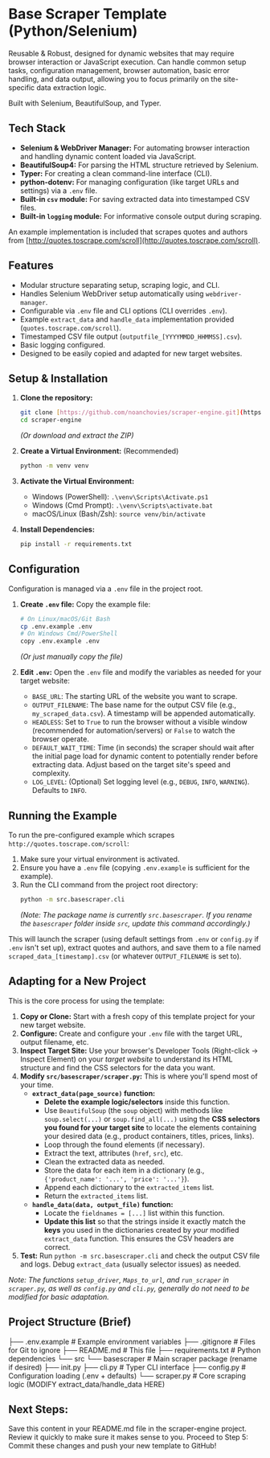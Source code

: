 # Base Scraper Template (Python/Selenium)

Reusable & Robust, designed for dynamic websites that may require browser interaction or JavaScript execution. Can handle common setup tasks, configuration management, browser automation, basic error handling, and data output, allowing you to focus primarily on the site-specific data extraction logic.

Built with Selenium, BeautifulSoup, and Typer.

## Tech Stack

* **Selenium & WebDriver Manager:** For automating browser interaction and handling dynamic content loaded via JavaScript.
* **BeautifulSoup4:** For parsing the HTML structure retrieved by Selenium.
* **Typer:** For creating a clean command-line interface (CLI).
* **python-dotenv:** For managing configuration (like target URLs and settings) via a `.env` file.
* **Built-in `csv` module:** For saving extracted data into timestamped CSV files.
* **Built-in `logging` module:** For informative console output during scraping.

An example implementation is included that scrapes quotes and authors from [http://quotes.toscrape.com/scroll](http://quotes.toscrape.com/scroll).

## Features

* Modular structure separating setup, scraping logic, and CLI.
* Handles Selenium WebDriver setup automatically using `webdriver-manager`.
* Configurable via `.env` file and CLI options (CLI overrides `.env`).
* Example `extract_data` and `handle_data` implementation provided (`quotes.toscrape.com/scroll`).
* Timestamped CSV file output (`outputfile_[YYYYMMDD_HHMMSS].csv`).
* Basic logging configured.
* Designed to be easily copied and adapted for new target websites.

## Setup & Installation

1.  **Clone the repository:**
    ```bash
    git clone [https://github.com/noanchovies/scraper-engine.git](https://github.com/noanchovies/scraper-engine.git)
    cd scraper-engine
    ```
    *(Or download and extract the ZIP)*

2.  **Create a Virtual Environment:** (Recommended)
    ```bash
    python -m venv venv
    ```

3.  **Activate the Virtual Environment:**
    * Windows (PowerShell): `.\venv\Scripts\Activate.ps1`
    * Windows (Cmd Prompt): `.\venv\Scripts\activate.bat`
    * macOS/Linux (Bash/Zsh): `source venv/bin/activate`

4.  **Install Dependencies:**
    ```bash
    pip install -r requirements.txt
    ```

## Configuration

Configuration is managed via a `.env` file in the project root.

1.  **Create `.env` file:** Copy the example file:
    ```bash
    # On Linux/macOS/Git Bash
    cp .env.example .env
    # On Windows Cmd/PowerShell
    copy .env.example .env
    ```
    *(Or just manually copy the file)*

2.  **Edit `.env`:** Open the `.env` file and modify the variables as needed for your target website:
    * `BASE_URL`: The starting URL of the website you want to scrape.
    * `OUTPUT_FILENAME`: The base name for the output CSV file (e.g., `my_scraped_data.csv`). A timestamp will be appended automatically.
    * `HEADLESS`: Set to `True` to run the browser without a visible window (recommended for automation/servers) or `False` to watch the browser operate.
    * `DEFAULT_WAIT_TIME`: Time (in seconds) the scraper should wait after the initial page load for dynamic content to potentially render before extracting data. Adjust based on the target site's speed and complexity.
    * `LOG_LEVEL`: (Optional) Set logging level (e.g., `DEBUG`, `INFO`, `WARNING`). Defaults to `INFO`.

## Running the Example

To run the pre-configured example which scrapes `http://quotes.toscrape.com/scroll`:

1.  Make sure your virtual environment is activated.
2.  Ensure you have a `.env` file (copying `.env.example` is sufficient for the example).
3.  Run the CLI command from the project root directory:
    ```bash
    python -m src.basescraper.cli
    ```
    *(Note: The package name is currently `src.basescraper`. If you rename the `basescraper` folder inside `src`, update this command accordingly.)*

This will launch the scraper (using default settings from `.env` or `config.py` if `.env` isn't set up), extract quotes and authors, and save them to a file named `scraped_data_[timestamp].csv` (or whatever `OUTPUT_FILENAME` is set to).

## Adapting for a New Project

This is the core process for using the template:

1.  **Copy or Clone:** Start with a fresh copy of this template project for your new target website.
2.  **Configure:** Create and configure your `.env` file with the target URL, output filename, etc.
3.  **Inspect Target Site:** Use your browser's Developer Tools (Right-click -> Inspect Element) on your *target website* to understand its HTML structure and find the CSS selectors for the data you want.
4.  **Modify `src/basescraper/scraper.py`:** This is where you'll spend most of your time.
    * **`extract_data(page_source)` function:**
        * **Delete the example logic/selectors** inside this function.
        * Use `BeautifulSoup` (the `soup` object) with methods like `soup.select(...)` or `soup.find_all(...)` using the **CSS selectors you found for your target site** to locate the elements containing your desired data (e.g., product containers, titles, prices, links).
        * Loop through the found elements (if necessary).
        * Extract the text, attributes (`href`, `src`), etc.
        * Clean the extracted data as needed.
        * Store the data for each item in a dictionary (e.g., `{'product_name': '...', 'price': '...'}`).
        * Append each dictionary to the `extracted_items` list.
        * Return the `extracted_items` list.
    * **`handle_data(data, output_file)` function:**
        * Locate the `fieldnames = [...]` list within this function.
        * **Update this list** so that the strings inside it exactly match the **keys** you used in the dictionaries created by *your* modified `extract_data` function. This ensures the CSV headers are correct.
5.  **Test:** Run `python -m src.basescraper.cli` and check the output CSV file and logs. Debug `extract_data` (usually selector issues) as needed.

*Note: The functions `setup_driver`, `Maps_to_url`, and `run_scraper` in `scraper.py`, as well as `config.py` and `cli.py`, generally do not need to be modified for basic adaptation.*

## Project Structure (Brief)

├── .env.example         # Example environment variables
├── .gitignore           # Files for Git to ignore
├── README.md            # This file
├── requirements.txt     # Python dependencies
└── src
└── basescraper      # Main scraper package (rename if desired)
├── init.py
├── cli.py       # Typer CLI interface
├── config.py    # Configuration loading (.env + defaults)
└── scraper.py   # Core scraping logic (MODIFY extract_data/handle_data HERE)

## Next Steps:

Save this content in your README.md file in the scraper-engine project.
Review it quickly to make sure it makes sense to you.
Proceed to Step 5: Commit these changes and push your new template to GitHub!